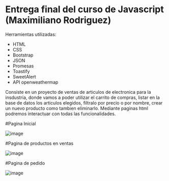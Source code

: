 # Entrega final del curso de Javascript (Maximiliano Rodriguez)

Herramientas utilizadas:

  - HTML
  - CSS  
  - Bootstrap
  - JSON
  - Promesas
  - Toastify
  - SweetAlert
  - API openweathermap
  

Consiste en un proyecto de ventas de articulos de electronica para la insdustria, donde vamos a poder utilizar el carrito de compras, listar en la base de datos los articulos elegidos, filtralo por precio o por nombre, crear un nuevo producto como tambien eliminarlo. 
Mediante paginas html podremos interactuar con todas las funcionalidades.


#Pagina Inicial

![image](https://user-images.githubusercontent.com/55286302/218199633-86e73fc7-15ed-413c-bc8e-6db85d6b813b.png)

#Pagina de productos en ventas

![image](https://user-images.githubusercontent.com/55286302/218199905-d3802dd2-bff7-48d8-a5cc-ad7964cbad3a.png)

#Pagina de pedido

![image](https://user-images.githubusercontent.com/55286302/218200078-a547e330-dd65-4c76-8fa0-3e4df1f3030c.png)
